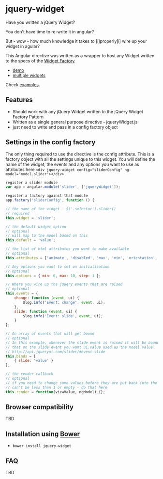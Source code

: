 # jquery-widget

Have you written a jQuery Widget?

You don't have time to re-write it in angular?

But - wow - how much knowledge it takes to [i]properly[i] wire up your widget in agular?

This Angular directive was written as a wrapper to host any Widget written to the specs of the
[Widget Factory](http://api.jqueryui.com/jquery.widget/)

- [demo](http://jsfiddle.net/jmcpeak/scbu1w9f/)
- [multiple widgets](http://jsfiddle.net/jmcpeak/c55rqzcq/)

Check [examples](https://github.com/jmcpeak/jquery-widget/blob/master/app/index.html).

## Features

- Should work with any jQuery Widget written to the jQuery Widget Factory Pattern
- Written as a single general purpose directive - jqueryWidget.js
- just need to write and pass in a config factory object

## Settings in the config factory

The only thing required to use the directive is the config attribute.
This is a factory object with all the settings unique to this widget.
You will define the name of the widget, the events and any options you
want to use as attributes here
`<div jquery-widget config="sliderConfig" ng-model="model.slider"></div>`

```javascript
register a slider module
var app = angular.module('slider', ['jqueryWidget']);

register a factory against that module
app.factory('sliderConfig', function () {

// the name of the widget - $('.selector').slider()
// required
this.widget = 'slider';

// the default widget option
// optional
// will map to the model based on this
this.default = 'value';

// the list of html attributes you want to make available
// optional 
this.attributes = ['animate', 'disabled', 'max', 'min', 'orientation', 'range', 'step', 'value', 'values'];

// Any options you want to set on initialization
// optional
this.options = { min: 0, max: 10, step: 1 };

// Where you wire up the jQuery events that are raised
// optional
this.events = {
    change: function (event, ui) {
        $log.info('Event: change', event, ui);
    },
    slide: function (event, ui) {
        $log.info('Event: slide', event, ui);
    }
};

// An array of events that will get bound
// optional
// In this example, whenever the slide event is raised it will be bound to the model - here is where you specify
// that on the slide event you want ui.value used as the model value 
// http://api.jqueryui.com/slider/#event-slide
this.binds = [
    { slide: 'value' }
];

// the render callback
// optional
// if you need to change some values before they are put back into the widget - for instance the slider step
// can't be less than 1 or empty - do that here
this.render = function(viewValue, ngModel) {};
```

## Browser compatibility

TBD

## Installation using [Bower](http://bower.io/)

- `bower install jquery-widget`

## FAQ

TBD

